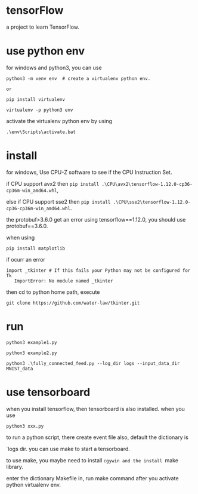 # tensorFlow
a project to learn TensorFlow.

# use python env

for windows and python3, you can use 
```
python3 -m venv env  # create a virtualenv python env.
 
or

pip install virtualenv

virtualenv -p python3 env
```
activate the virtualenv python env by using

```
.\env\Scripts\activate.bat
```


# install

for windows, Use CPU-Z software to see if the CPU Instruction Set.

if CPU support avx2 then `pip install .\CPU\avx2\tensorflow-1.12.0-cp36-cp36m-win_amd64.whl`,

else if  CPU support sse2 then `pip install .\CPU\sse2\tensorflow-1.12.0-cp36-cp36m-win_amd64.whl`.

the protobuf>3.6.0 get an error using tensorflow==1.12.0, you should use protobuf==3.6.0.

when using

```
pip install matplotlib
```

if ocurr an error

```
import _tkinter # If this fails your Python may not be configured for Tk
   ImportError: No module named _tkinter
```

then cd to python home path, execute

```
git clone https://github.com/water-law/tkinter.git
```

# run
```
python3 example1.py

python3 example2.py

python3 .\fully_connected_feed.py --log_dir logs --input_data_dir MNIST_data
```

# use tensorboard

when you install tensorflow, then tensorboard is also installed. when you use

```
python3 xxx.py

```

to run a python script, there create event file also, default the dictionary is

`logs dir. you can use make to start a tensorboard.

to use make, you maybe need to install `cgywin and the install `make library.

enter the dictionary Makefile in, run make command after you activate python virtualenv env.
